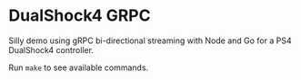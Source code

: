 # DualShock4 GRPC

Silly demo using gRPC bi-directional streaming with Node and Go for a PS4 DualShock4 controller.

Run `make` to see available commands.